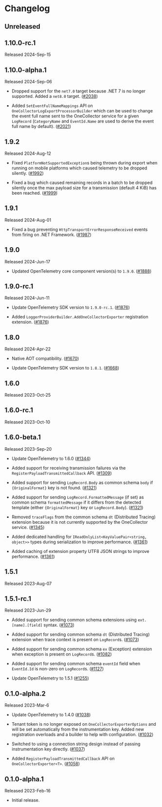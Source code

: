 # Changelog

## Unreleased

## 1.10.0-rc.1

Released 2024-Sep-15

## 1.10.0-alpha.1

Released 2024-Sep-06

* Dropped support for the `net7.0` target because .NET 7 is no longer supported.
  Added a `net8.0` target.
  ([#2038](https://github.com/open-telemetry/opentelemetry-dotnet-contrib/issues/2038))

* Added `SetEventFullNameMappings` API on
  `OneCollectorLogExportProcessorBuilder` which can be used to change the event
  full name sent to the OneCollector service for a given `LogRecord`
  (`CategoryName` and `EventId.Name` are used to derive the event full name by
  default).
  ([#2021](https://github.com/open-telemetry/opentelemetry-dotnet-contrib/pull/2021))

## 1.9.2

Released 2024-Aug-12

* Fixed `PlatformNotSupportedException`s being thrown during export when running
  on mobile platforms which caused telemetry to be dropped silently.
  ([#1992](https://github.com/open-telemetry/opentelemetry-dotnet-contrib/pull/1992))

* Fixed a bug which caused remaining records in a batch to be dropped silently
  once the max payload size for a transmission (default 4 KiB) has been
  reached.
  ([#1999](https://github.com/open-telemetry/opentelemetry-dotnet-contrib/pull/1999))

## 1.9.1

Released 2024-Aug-01

* Fixed a bug preventing `HttpTransportErrorResponseReceived` events from firing
  on .NET Framework.
  ([#1987](https://github.com/open-telemetry/opentelemetry-dotnet-contrib/pull/1987))

## 1.9.0

Released 2024-Jun-17

* Updated OpenTelemetry core component version(s) to `1.9.0`.
  ([#1888](https://github.com/open-telemetry/opentelemetry-dotnet-contrib/pull/1888))

## 1.9.0-rc.1

Released 2024-Jun-11

* Update OpenTelemetry SDK version to `1.9.0-rc.1`.
  ([#1876](https://github.com/open-telemetry/opentelemetry-dotnet-contrib/pull/1876))

* Added `LoggerProviderBuilder.AddOneCollectorExporter` registration extension.
  ([#1876](https://github.com/open-telemetry/opentelemetry-dotnet-contrib/pull/1876))

## 1.8.0

Released 2024-Apr-22

* Native AOT compatibility.
  ([#1670](https://github.com/open-telemetry/opentelemetry-dotnet-contrib/pull/1670))

* Update OpenTelemetry SDK version to `1.8.1`.
  ([#1668](https://github.com/open-telemetry/opentelemetry-dotnet-contrib/pull/1668))

## 1.6.0

Released 2023-Oct-25

## 1.6.0-rc.1

Released 2023-Oct-10

## 1.6.0-beta.1

Released 2023-Sep-20

* Update OpenTelemetry to 1.6.0
  ([#1344](https://github.com/open-telemetry/opentelemetry-dotnet-contrib/pull/1344))

* Added support for receiving transmission failures via the
  `RegisterPayloadTransmittedCallback` API.
  ([#1309](https://github.com/open-telemetry/opentelemetry-dotnet-contrib/pull/1309))

* Added support for sending `LogRecord.Body` as common schema `body` if
  `{OriginalFormat}` key is not found.
  ([#1321](https://github.com/open-telemetry/opentelemetry-dotnet-contrib/pull/1321))

* Added support for sending `LogRecord.FormattedMessage` (if set) as common
  schema `formattedMessage` if it differs from the detected template (either
  `{OriginalFormat}` key or `LogRecord.Body`).
  ([#1321](https://github.com/open-telemetry/opentelemetry-dotnet-contrib/pull/1321))

* Removed `traceFlags` from the common schema `dt` (Distributed Tracing)
  extension because it is not currently supported by the OneCollector service.
  ([#1345](https://github.com/open-telemetry/opentelemetry-dotnet-contrib/pull/1345))

* Added dedicated handling for `IReadOnlyList<KeyValuePair<string, object>>`
  types during serialization to improve performance.
  ([#1361](https://github.com/open-telemetry/opentelemetry-dotnet-contrib/pull/1361))

* Added caching of extension property UTF8 JSON strings to improve performance.
  ([#1361](https://github.com/open-telemetry/opentelemetry-dotnet-contrib/pull/1361))

## 1.5.1

Released 2023-Aug-07

## 1.5.1-rc.1

Released 2023-Jun-29

* Added support for sending common schema extensions using `ext.[name].[field]`
  syntax.
  ([#1073](https://github.com/open-telemetry/opentelemetry-dotnet-contrib/pull/1073))

* Added support for sending common schema `dt` (Distributed Tracing) extension
  when trace context is present on `LogRecord`s.
  ([#1073](https://github.com/open-telemetry/opentelemetry-dotnet-contrib/pull/1073))

* Added support for sending common schema `ex` (Exception) extension when
  exception is present on `LogRecord`s.
  ([#1082](https://github.com/open-telemetry/opentelemetry-dotnet-contrib/pull/1082))

* Added support for sending common schema `eventId` field when `EventId.Id` is
  non-zero on `LogRecord`s.
  ([#1127](https://github.com/open-telemetry/opentelemetry-dotnet-contrib/pull/1127))

* Update OpenTelemetry to 1.5.1
  ([#1255](https://github.com/open-telemetry/opentelemetry-dotnet-contrib/pull/1255))

## 0.1.0-alpha.2

Released 2023-Mar-6

* Update OpenTelemetry to 1.4.0
  ([#1038](https://github.com/open-telemetry/opentelemetry-dotnet-contrib/pull/1038))

* Tenant token is no longer exposed on `OneCollectorExporterOptions` and will be
  set automatically from the instrumentation key. Added new registration
  overloads and a builder to help with configuration.
  ([#1032](https://github.com/open-telemetry/opentelemetry-dotnet-contrib/pull/1032))

* Switched to using a connection string design instead of passing
  instrumentation key directly.
  ([#1037](https://github.com/open-telemetry/opentelemetry-dotnet-contrib/pull/1037))

* Added `RegisterPayloadTransmittedCallback` API on `OneCollectorExporter<T>`.
  ([#1058](https://github.com/open-telemetry/opentelemetry-dotnet-contrib/pull/1058))

## 0.1.0-alpha.1

Released 2023-Feb-16

* Initial release.
